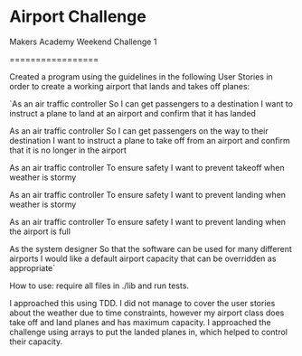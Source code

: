 Airport Challenge
=================
Makers Academy Weekend Challenge 1

=================

Created a program using the guidelines in the following User Stories in order to create a working airport that lands and takes off planes:

`As an air traffic controller
So I can get passengers to a destination
I want to instruct a plane to land at an airport and confirm that it has landed

As an air traffic controller
So I can get passengers on the way to their destination
I want to instruct a plane to take off from an airport and confirm that it is no longer in the airport

As an air traffic controller
To ensure safety
I want to prevent takeoff when weather is stormy

As an air traffic controller
To ensure safety
I want to prevent landing when weather is stormy

As an air traffic controller
To ensure safety
I want to prevent landing when the airport is full

As the system designer
So that the software can be used for many different airports
I would like a default airport capacity that can be overridden as appropriate`

How to use: require all files in ./lib and run tests.

I approached this using TDD. I did not manage to cover the user stories about the weather due to time constraints, however my airport class does take off and land planes and has maximum capacity. I approached the challenge using arrays to put the landed planes in, which helped to control their capacity.
